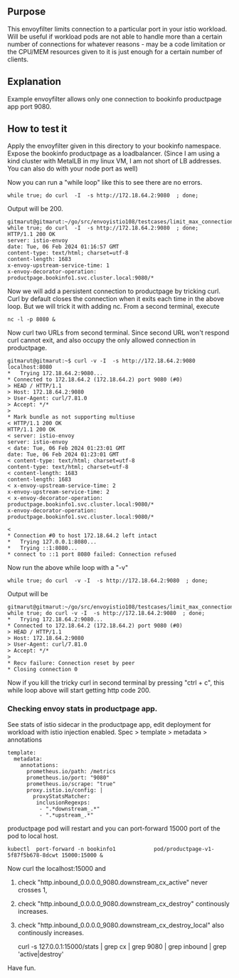 ## Purpose

This envoyfilter limits connection to a particular port in your istio workload. Will be useful if workload pods are not able to handle more than a certain number of connections for whatever reasons - may be a code limitation or the CPU/MEM resources given to it is just enough for a certain number of clients.

## Explanation
Example envoyfilter allows only one connection to bookinfo productpage app port 9080.

## How to test it

Apply the envoyfilter given in this directory to your bookinfo namespace. Expose the bookinfo productpage as  a loadbalancer. (Since I am using a kind cluster with MetalLB in my linux VM, I am not short of LB addresses. You can also do with your node port as well)

Now you can run a "while loop" like this to see there are no errors.

    while true; do curl  -I  -s http://172.18.64.2:9080  ; done;
Output will be 200.

    gitmarut@gitmarut:~/go/src/envoyistio108/testcases/limit_max_connections_on_a_port$ while true; do curl  -I  -s http://172.18.64.2:9080  ; done;
    HTTP/1.1 200 OK
    server: istio-envoy
    date: Tue, 06 Feb 2024 01:16:57 GMT
    content-type: text/html; charset=utf-8
    content-length: 1683
    x-envoy-upstream-service-time: 1
    x-envoy-decorator-operation: productpage.bookinfo1.svc.cluster.local:9080/*

 Now we will add a persistent connection to productpage by tricking curl. Curl by default closes the connection when it exits each time in the above loop. But we will trick it with adding nc.
From a second terminal, execute

    nc -l -p 8080 &

Now curl two URLs from second terminal. Since second URL won't respond curl cannot exit, and also occupy the only allowed connection in productpage.

    gitmarut@gitmarut:~$ curl -v -I  -s http://172.18.64.2:9080   localhost:8080
    *   Trying 172.18.64.2:9080...
    * Connected to 172.18.64.2 (172.18.64.2) port 9080 (#0)
    > HEAD / HTTP/1.1
    > Host: 172.18.64.2:9080
    > User-Agent: curl/7.81.0
    > Accept: */*
    >
    * Mark bundle as not supporting multiuse
    < HTTP/1.1 200 OK
    HTTP/1.1 200 OK
    < server: istio-envoy
    server: istio-envoy
    < date: Tue, 06 Feb 2024 01:23:01 GMT
    date: Tue, 06 Feb 2024 01:23:01 GMT
    < content-type: text/html; charset=utf-8
    content-type: text/html; charset=utf-8
    < content-length: 1683
    content-length: 1683
    < x-envoy-upstream-service-time: 2
    x-envoy-upstream-service-time: 2
    < x-envoy-decorator-operation: productpage.bookinfo1.svc.cluster.local:9080/*
    x-envoy-decorator-operation: productpage.bookinfo1.svc.cluster.local:9080/*
    
    <
    * Connection #0 to host 172.18.64.2 left intact
    *   Trying 127.0.0.1:8080...
    *   Trying ::1:8080...
    * connect to ::1 port 8080 failed: Connection refused

Now run the above while loop with a "-v"

    while true; do curl  -v -I  -s http://172.18.64.2:9080  ; done;
Output will be 

    gitmarut@gitmarut:~/go/src/envoyistio108/testcases/limit_max_connections_on_a_port$ while true; do curl -v -I  -s http://172.18.64.2:9080  ; done;
    *   Trying 172.18.64.2:9080...
    * Connected to 172.18.64.2 (172.18.64.2) port 9080 (#0)
    > HEAD / HTTP/1.1
    > Host: 172.18.64.2:9080
    > User-Agent: curl/7.81.0
    > Accept: */*
    >
    * Recv failure: Connection reset by peer
    * Closing connection 0

Now if you kill the tricky curl in second terminal by pressing "ctrl + c", this while loop above will start getting http code 200.

### Checking envoy stats in productpage app.
See stats of istio sidecar in the productpage  app, edit deployment for workload with istio injection enabled. 
Spec > template > metadata > annotations 

    template:
      metadata:
        annotations:
          prometheus.io/path: /metrics
          prometheus.io/port: "9080"
          prometheus.io/scrape: "true"
          proxy.istio.io/config: |
            proxyStatsMatcher:
             inclusionRegexps:
              - ".*downstream_.*"
              - ".*upstream_.*"

productpage pod will restart and you can port-forward 15000 port of the pod to local host.

    kubectl  port-forward -n bookinfo1            pod/productpage-v1-5f87f5b678-8dcwt 15000:15000 &

Now curl the localhost:15000 and
1. check "http.inbound_0.0.0.0_9080.downstream_cx_active" never crosses 1,
2. check "http.inbound_0.0.0.0_9080.downstream_cx_destroy" continously increases.
3. check "http.inbound_0.0.0.0_9080.downstream_cx_destroy_local" also continously increases.

    curl -s 127.0.0.1:15000/stats | grep cx  | grep 9080 | grep inbound | grep 'active\|destroy'

Have fun.
